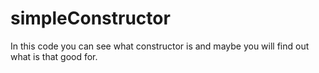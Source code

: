 # simpleConstructor
In this code you can see what constructor is and maybe you will find out what is that good for.

